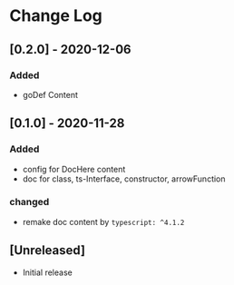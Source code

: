 # Change Log

## [0.2.0] - 2020-12-06

### Added

-   goDef Content

## [0.1.0] - 2020-11-28

### Added

-   config for DocHere content
-   doc for class, ts-Interface, constructor, arrowFunction

### changed

-   remake doc content by `typescript: ^4.1.2`

## [Unreleased]

-   Initial release
